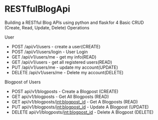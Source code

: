 # RESTfulBlogApi

Building a RESTful Blog APIs using python and flask for 4 Basic CRUD (Create, Read, Update, Delete) Operations

User
- POST /api/v1/users - create a user(CREATE)
- POST /api/v1/users/login - User Login
- GET /api/v1/users/me - get my info(READ)
- GET /api/v1/users - get all registered users(READ)
- PUT /api/v1/users/me - update my account(UPDATE)
- DELETE /api/v1/users/me - Delete my account(DELETE)

Blogpost of Users
- POST api/v1/blogposts - Create a Blogpost (CREATE)
- GET api/v1/blogposts - Get All Blogposts (READ)
- GET api/v1/blogposts/<int:blogpost_id> - Get A Blogposts (READ)
- PUT api/v1/blogposts/<int:blogpost_id> - Update A Blogpost (UPDATE)
- DELETE api/v1/blogposts/<int:blogpost_id> - Delete A Blogpost (DELETE)
